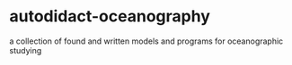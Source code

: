 # autodidact-oceanography
a collection of found and written models and programs for oceanographic studying
